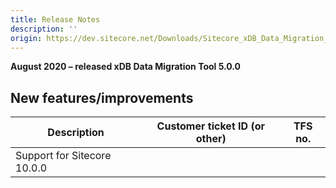 ```yaml
---
title: Release Notes
description: ''
origin: https://dev.sitecore.net/Downloads/Sitecore_xDB_Data_Migration_Tool/5x/xDB_Data_Migration_Tool_500/Release_Notes
---
```


**August 2020 – released xDB Data Migration Tool 5.0.0**

## New features/improvements

 | Description | Customer ticket ID (or other) | TFS no. |
 | --- | --- | --- |
 | ​​Support for Sitecore 10.0.0 |  |  |